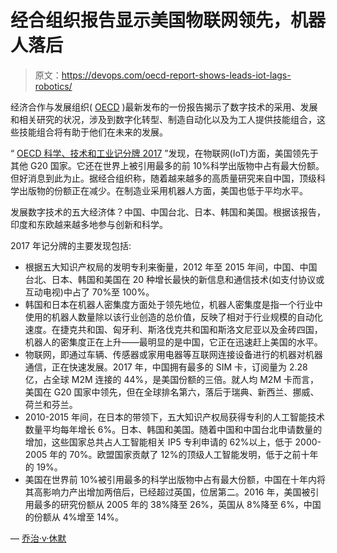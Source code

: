 # 经合组织报告显示美国物联网领先，机器人落后

> 原文：<https://devops.com/oecd-report-shows-leads-iot-lags-robotics/>

经济合作与发展组织( [OECD](https://www.oecd.org/about/) )最新发布的一份报告揭示了数字技术的采用、发展和相关研究的状况，涉及到数字化转型、制造自动化以及为工人提供技能组合，这些技能组合将有助于他们在未来的发展。

“ [OECD 科学、技术和工业记分牌 2017](https://www.oecd.org/science/scoreboard.htm) ”发现，在物联网(IoT)方面，美国领先于其他 G20 国家。它还在世界上被引用最多的前 10%科学出版物中占有最大份额。但好消息到此为止。据经合组织称，随着越来越多的高质量研究来自中国，顶级科学出版物的份额正在减少。在制造业采用机器人方面，美国也低于平均水平。

发展数字技术的五大经济体？中国、中国台北、日本、韩国和美国。根据该报告，印度和东欧越来越多地参与创新和科学。

2017 年记分牌的主要发现包括:

*   根据五大知识产权局的发明专利来衡量，2012 年至 2015 年间，中国、中国台北、日本、韩国和美国在 20 种增长最快的新信息和通信技术(如支付协议或互动电视)中占了 70%至 100%。
*   韩国和日本在机器人密集度方面处于领先地位，机器人密集度是指一个行业中使用的机器人数量除以该行业创造的总价值，反映了相对于行业规模的自动化速度。在捷克共和国、匈牙利、斯洛伐克共和国和斯洛文尼亚以及金砖四国，机器人的密集度正在上升——最明显的是中国，它正在迅速赶上美国的水平。
*   物联网，即通过车辆、传感器或家用电器等互联网连接设备进行的机器对机器通信，正在快速发展。2017 年，中国拥有最多的 SIM 卡，订阅量为 2.28 亿，占全球 M2M 连接的 44%，是美国份额的三倍。就人均 M2M 卡而言，美国在 G20 国家中领先，但在全球排名第六，落后于瑞典、新西兰、挪威、荷兰和芬兰。
*   2010-2015 年间，在日本的带领下，五大知识产权局获得专利的人工智能技术数量平均每年增长 6%。日本、韩国和美国。随着中国和中国台北申请数量的增加，这些国家总共占人工智能相关 IP5 专利申请的 62%以上，低于 2000-2005 年的 70%。欧盟国家贡献了 12%的顶级人工智能发明，低于之前十年的 19%。
*   美国在世界前 10%被引用最多的科学出版物中占有最大份额，中国在十年内将其高影响力产出增加两倍后，已经超过英国，位居第二。2016 年，美国被引用最多的研究份额从 2005 年的 38%降至 26%，英国从 8%降至 6%，中国的份额从 4%增至 14%。

— [乔治·v·休默](https://devops.com/author/george-hulme/)